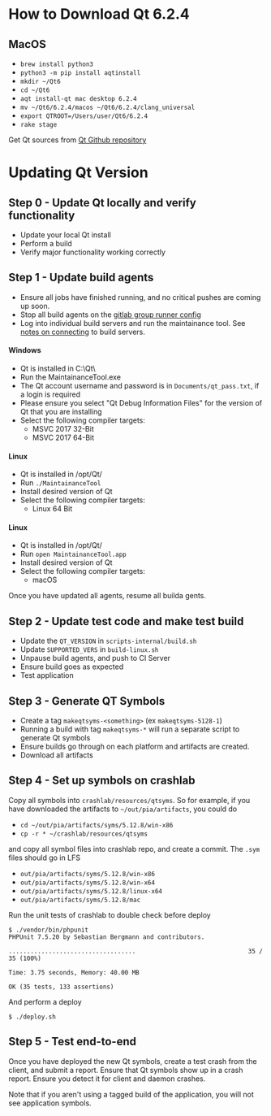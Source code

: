 # How to Download Qt 6.2.4

## MacOS

* `brew install python3`
* `python3 -m pip install aqtinstall`
* `mkdir ~/Qt6`
* `cd ~/Qt6`
* `aqt install-qt mac desktop 6.2.4`  
* `mv ~/Qt6/6.2.4/macos ~/Qt6/6.2.4/clang_universal`
* `export QTROOT=/Users/user/Qt6/6.2.4`
* `rake stage`

Get Qt sources from [Qt Github repository](https://github.com/qt/qtbase)

# Updating Qt Version

## Step 0 - Update Qt locally and verify functionality

* Update your local Qt install
* Perform a build
* Verify major functionality working correctly

## Step 1 - Update build agents

* Ensure all jobs have finished running, and no critical pushes are coming up soon.
* Stop all build agents on the [gitlab group runner config](https://codex.londontrustmedia.com/groups/research/-/settings/ci_cd)
* Log into individual build servers and run the maintainance tool. See [notes on connecting]('./build-server-remote-desktop) to build servers.

#### Windows

* Qt is installed in C:\Qt\
* Run the MaintainanceTool.exe
* The Qt account username and password is in `Documents/qt_pass.txt`, if a login is required
* Please ensure you select "Qt Debug Information Files" for the version of Qt that you are installing
* Select the following compiler targets:
  * MSVC 2017 32-Bit
  * MSVC 2017 64-Bit

#### Linux

* Qt is installed in /opt/Qt/
* Run `./MaintainanceTool`
* Install desired version of Qt
* Select the following compiler targets:
  * Linux 64 Bit

#### Linux

* Qt is installed in /opt/Qt/
* Run `open MaintainanceTool.app`
* Install desired version of Qt
* Select the following compiler targets:
  * macOS

Once you have updated all agents, resume all builda gents.

## Step 2 - Update test code and make test build

* Update the `QT_VERSION` in `scripts-internal/build.sh`
* Update `SUPPORTED_VERS` in `build-linux.sh`
* Unpause build agents, and push to CI Server
* Ensure build goes as expected
* Test application

## Step 3 - Generate QT Symbols

* Create a tag `makeqtsyms-<something>` (ex `makeqtsyms-5128-1`)
* Running a build with tag `makeqtsyms-*` will run a separate script to generate Qt symbols
* Ensure builds go through on each platform and artifacts are created.
* Download all artifacts

## Step 4 - Set up symbols on crashlab

Copy all symbols into `crashlab/resources/qtsyms`. So for example, if you have downloaded the artifacts to `~/out/pia/artifacts`, you could do

* `cd ~/out/pia/artifacts/syms/5.12.8/win-x86`
* `cp -r * ~/crashlab/resources/qtsyms`

and copy all symbol files into crashlab repo, and create a commit. The `.sym` files should go in LFS

* `out/pia/artifacts/syms/5.12.8/win-x86`
* `out/pia/artifacts/syms/5.12.8/win-x64`
* `out/pia/artifacts/syms/5.12.8/linux-x64`
* `out/pia/artifacts/syms/5.12.8/mac`

Run the unit tests of crashlab to double check before deploy

```
$ ./vendor/bin/phpunit
PHPUnit 7.5.20 by Sebastian Bergmann and contributors.

...................................                               35 / 35 (100%)

Time: 3.75 seconds, Memory: 40.00 MB

OK (35 tests, 133 assertions)
```

And perform a deploy

`$ ./deploy.sh`

## Step 5 - Test end-to-end

Once you have deployed the new Qt symbols, create a test crash from the client, and submit a report. Ensure that Qt symbols show up in a crash report. Ensure you detect it for client and daemon crashes.

Note that if you aren't using a tagged build of the application, you will not see application symbols.
